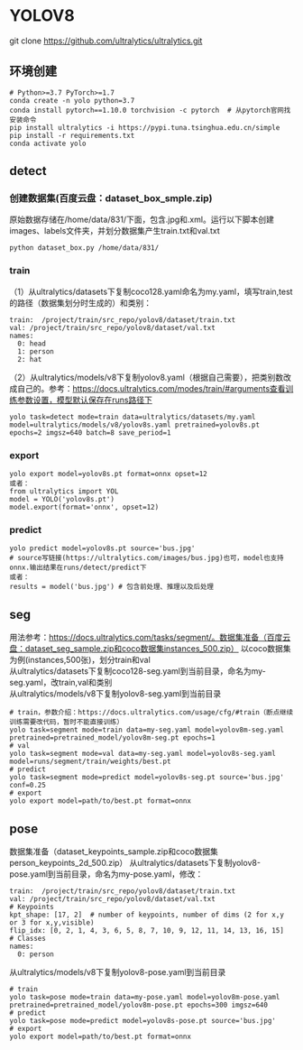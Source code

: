 # YOLOV8
git clone https://github.com/ultralytics/ultralytics.git
## 环境创建
```
# Python>=3.7 PyTorch>=1.7
conda create -n yolo python=3.7
conda install pytorch==1.10.0 torchvision -c pytorch  # 从pytorch官网找安装命令
pip install ultralytics -i https://pypi.tuna.tsinghua.edu.cn/simple
pip install -r requirements.txt
conda activate yolo
```
## detect
### 创建数据集(百度云盘：dataset_box_smple.zip)
原始数据存储在/home/data/831/下面，包含.jpg和.xml。运行以下脚本创建images、labels文件夹，并划分数据集产生train.txt和val.txt
```
python dataset_box.py /home/data/831/
```
### train
（1）从ultralytics/datasets下复制coco128.yaml命名为my.yaml，填写train,test的路径（数据集划分时生成的）和类别：
```
train:  /project/train/src_repo/yolov8/dataset/train.txt
val: /project/train/src_repo/yolov8/dataset/val.txt  
names:
  0: head
  1: person
  2: hat
```
（2）从ultralytics/models/v8下复制yolov8.yaml（根据自己需要），把类别数改成自己的。参考：https://docs.ultralytics.com/modes/train/#arguments查看训练参数设置，模型默认保存在runs路径下
```
yolo task=detect mode=train data=ultralytics/datasets/my.yaml model=ultralytics/models/v8/yolov8s.yaml pretrained=yolov8s.pt epochs=2 imgsz=640 batch=8 save_period=1
```
### export
```
yolo export model=yolov8s.pt format=onnx opset=12 
或者：
from ultralytics import YOL
model = YOLO('yolov8s.pt') 
model.export(format='onnx', opset=12)
```
### predict
```
yolo predict model=yolov8s.pt source='bus.jpg'  
# source写链接(https://ultralytics.com/images/bus.jpg)也可，model也支持onnx.输出结果在runs/detect/predict下
或者：
results = model('bus.jpg') # 包含前处理、推理以及后处理
```
## seg
用法参考：https://docs.ultralytics.com/tasks/segment/。数据集准备（百度云盘：dataset_seg_sample.zip和coco数据集instances_500.zip）
以coco数据集为例(instances,500张)，划分train和val<br>
从ultralytics/datasets下复制coco128-seg.yaml到当前目录，命名为my-seg.yaml，改train,val和类别<br>
从ultralytics/models/v8下复制yolov8-seg.yaml到当前目录<br>
```
# train，参数介绍：https://docs.ultralytics.com/usage/cfg/#train（断点继续训练需要改代码，暂时不能直接训练）
yolo task=segment mode=train data=my-seg.yaml model=yolov8m-seg.yaml pretrained=pretrained_model/yolov8m-seg.pt epochs=1
# val
yolo task=segment mode=val data=my-seg.yaml model=yolov8s-seg.yaml model=runs/segment/train/weights/best.pt
# predict
yolo task=segment mode=predict model=yolov8s-seg.pt source='bus.jpg' conf=0.25
# export
yolo export model=path/to/best.pt format=onnx
```
## pose
数据集准备（dataset_keypoints_sample.zip和coco数据集person_keypoints_2d_500.zip）
从ultralytics/datasets下复制yolov8-pose.yaml到当前目录，命名为my-pose.yaml，修改：
```
train:  /project/train/src_repo/yolov8/dataset/train.txt
val: /project/train/src_repo/yolov8/dataset/val.txt 
# Keypoints
kpt_shape: [17, 2]  # number of keypoints, number of dims (2 for x,y or 3 for x,y,visible)
flip_idx: [0, 2, 1, 4, 3, 6, 5, 8, 7, 10, 9, 12, 11, 14, 13, 16, 15]
# Classes
names:
  0: person
```
从ultralytics/models/v8下复制yolov8-pose.yaml到当前目录<br>
```
# train
yolo task=pose mode=train data=my-pose.yaml model=yolov8m-pose.yaml pretrained=pretrained_model/yolov8m-pose.pt epochs=300 imgsz=640
# predict
yolo task=pose mode=predict model=yolov8s-pose.pt source='bus.jpg'
# export
yolo export model=path/to/best.pt format=onnx
```